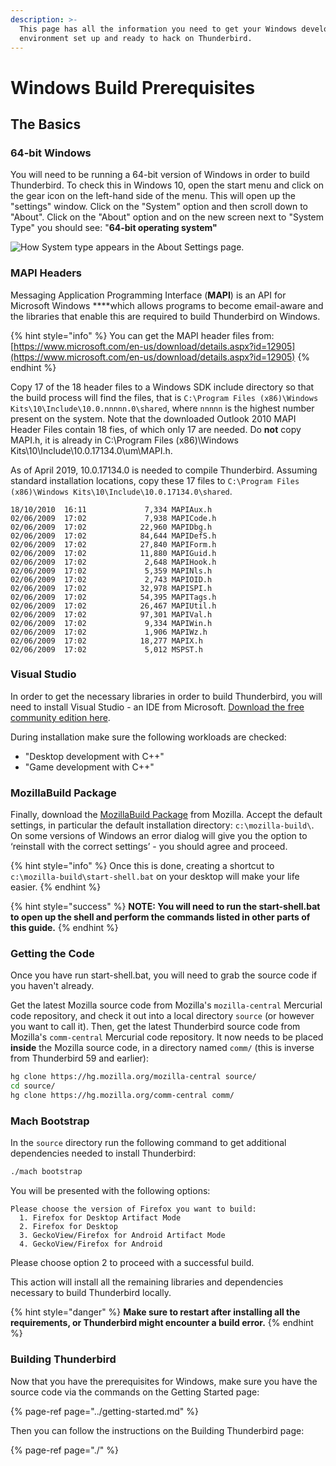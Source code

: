 ```yaml
---
description: >-
  This page has all the information you need to get your Windows development
  environment set up and ready to hack on Thunderbird.
---
```


# Windows Build Prerequisites

## The Basics

### 64-bit Windows

You will need to be running a 64-bit version of Windows in order to build Thunderbird. To check this in Windows 10, open the start menu and click on the gear icon on the left-hand side of the menu. This will open up the "settings" window. Click on the "System" option and then scroll down to "About". Click on the "About" option and on the new screen next to "System Type" you should see: "**64-bit operating system"**

![How System type appears in the About Settings page.](../../.gitbook/assets/windows-version-screen.png)

### MAPI Headers

Messaging Application Programming Interface \(**MAPI**\) is an API for Microsoft Windows ****which allows programs to become email-aware and the libraries that enable this are required to build Thunderbird on Windows. 

{% hint style="info" %}
You can get the MAPI header files from: [https://www.microsoft.com/en-us/download/details.aspx?id=12905](https://www.microsoft.com/en-us/download/details.aspx?id=12905) 
{% endhint %}

Copy 17 of the 18 header files to a Windows SDK include directory so that the build process will find the files, that is `C:\Program Files (x86)\Windows Kits\10\Include\10.0.nnnnn.0\shared`, where `nnnnn` is the highest number present on the system. Note that the downloaded Outlook 2010 MAPI Header Files contain 18 fies, of which only 17 are needed. Do **not** copy MAPI.h, it is already in C:\Program Files \(x86\)\Windows Kits\10\Include\10.0.17134.0\um\MAPI.h.

As of April 2019, 10.0.17134.0 is needed to compile Thunderbird. Assuming standard installation locations, copy these 17 files to `C:\Program Files (x86)\Windows Kits\10\Include\10.0.17134.0\shared`.

```text
18/10/2010  16:11             7,334 MAPIAux.h
02/06/2009  17:02             7,938 MAPICode.h
02/06/2009  17:02            22,960 MAPIDbg.h
02/06/2009  17:02            84,644 MAPIDefS.h
02/06/2009  17:02            27,840 MAPIForm.h
02/06/2009  17:02            11,880 MAPIGuid.h
02/06/2009  17:02             2,648 MAPIHook.h
02/06/2009  17:02             5,359 MAPINls.h
02/06/2009  17:02             2,743 MAPIOID.h
02/06/2009  17:02            32,978 MAPISPI.h
02/06/2009  17:02            54,395 MAPITags.h
02/06/2009  17:02            26,467 MAPIUtil.h
02/06/2009  17:02            97,301 MAPIVal.h
02/06/2009  17:02             9,334 MAPIWin.h
02/06/2009  17:02             1,906 MAPIWz.h
02/06/2009  17:02            18,277 MAPIX.h
02/06/2009  17:02             5,012 MSPST.h
```

### **Visual Studio**

In order to get the necessary libraries in order to build Thunderbird, you will need to install Visual Studio - an IDE from Microsoft. [Download the free community edition here](https://visualstudio.microsoft.com/downloads/).

During installation make sure the following workloads are checked:

* "Desktop development with C++"
* "Game development with C++"

### MozillaBuild Package

 Finally, download the [MozillaBuild Package](https://ftp.mozilla.org/pub/mozilla.org/mozilla/libraries/win32/MozillaBuildSetup-Latest.exe) from Mozilla. Accept the default settings, in particular the default installation directory: `c:\mozilla-build\`. On some versions of Windows an error dialog will give you the option to ‘reinstall with the correct settings’ - you should agree and proceed.

{% hint style="info" %}
 Once this is done, creating a shortcut to `c:\mozilla-build\start-shell.bat` on your desktop will make your life easier.
{% endhint %}

{% hint style="success" %}
**NOTE: You will need to run the start-shell.bat to open up the shell and perform the commands listed in other parts of this guide.**
{% endhint %}

### Getting the Code

Once you have run start-shell.bat, you will need to grab the source code if you haven't already.

Get the latest Mozilla source code from Mozilla's `mozilla-central` Mercurial code repository, and check it out into a local directory `source` \(or however you want to call it\). Then, get the latest Thunderbird source code from Mozilla's `comm-central` Mercurial code repository. It now needs to be placed **inside** the Mozilla source code, in a directory named `comm/` \(this is inverse from Thunderbird 59 and earlier\):

```bash
hg clone https://hg.mozilla.org/mozilla-central source/
cd source/
hg clone https://hg.mozilla.org/comm-central comm/
```

### Mach Bootstrap

In the `source` directory run the following command to get additional dependencies needed to install Thunderbird:

```bash
./mach bootstrap
```

You will be presented with the following options:

```text
Please choose the version of Firefox you want to build:
  1. Firefox for Desktop Artifact Mode
  2. Firefox for Desktop
  3. GeckoView/Firefox for Android Artifact Mode
  4. GeckoView/Firefox for Android
```

Please choose option 2 to proceed with a successful build.

This action will install all the remaining libraries and dependencies necessary to build Thunderbird locally.

{% hint style="danger" %}
**Make sure to restart after installing all the requirements, or Thunderbird might encounter a build error.**
{% endhint %}

### Building Thunderbird

Now that you have the prerequisites for Windows, make sure you have the source code via the commands on the Getting Started page:

{% page-ref page="../getting-started.md" %}

Then you can follow the instructions on the Building Thunderbird page:

{% page-ref page="./" %}


